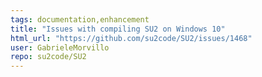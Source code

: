 ```yaml
---
tags: documentation,enhancement
title: "Issues with compiling SU2 on Windows 10"
html_url: "https://github.com/su2code/SU2/issues/1468"
user: GabrieleMorvillo
repo: su2code/SU2
---
```


